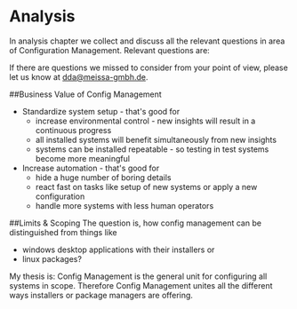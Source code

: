 # Analysis

In analysis chapter we collect and discuss all the relevant questions in area of Configuration Management. Relevant questions are:


If there are questions we missed to consider from your point of view, please let us know at [dda@meissa-gmbh.de](mailto:dda@meissa-gmbh.de).

##Business Value of Config Management
* Standardize system setup - that's good for
  * increase environmental control - new insights will result in a continuous progress
  * all installed systems will benefit simultaneously from new insights
  * systems can be installed repeatable - so testing in test systems become more meaningful
* Increase automation - that's good for
  * hide a huge number of boring details
  * react fast on tasks like setup of new systems or apply a new configuration
  * handle more systems with less human operators  

##Limits & Scoping
The question is, how config management can be distinguished from things like
* windows desktop applications with their installers or
* linux packages?

My thesis is: Config Management is the general unit for configuring all systems in scope. Therefore Config Management unites all the different ways installers or package managers are offering.
